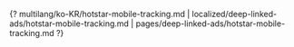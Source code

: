 {? multilang/ko-KR/hotstar-mobile-tracking.md | localized/deep-linked-ads/hotstar-mobile-tracking.md | pages/deep-linked-ads/hotstar-mobile-tracking.md ?}
